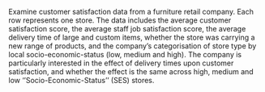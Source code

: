 Examine customer satisfaction data from a furniture retail company. Each row represents one store. The data includes the average customer satisfaction score, the average staff job satisfaction score, the average delivery time of large and custom items, whether the store was carrying a new range of products, and the company’s categorisation of store type by local socio-economic-status (low, medium and high). The company is particularly interested in the effect of delivery times upon customer satisfaction, and whether the effect is the same across high, medium and low ‘’Socio-Economic-Status’’ (SES) stores.
